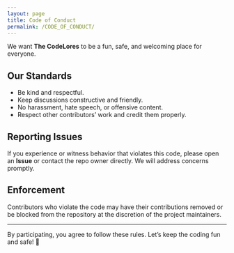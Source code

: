```yaml
---
layout: page
title: Code of Conduct
permalink: /CODE_OF_CONDUCT/
---
```


We want **The CodeLores** to be a fun, safe, and welcoming place for everyone.  

## Our Standards
- Be kind and respectful.
- Keep discussions constructive and friendly.
- No harassment, hate speech, or offensive content.
- Respect other contributors’ work and credit them properly.

## Reporting Issues
If you experience or witness behavior that violates this code, please open an **Issue** or contact the repo owner directly. We will address concerns promptly.

## Enforcement
Contributors who violate the code may have their contributions removed or be blocked from the repository at the discretion of the project maintainers.

---

By participating, you agree to follow these rules. Let’s keep the coding fun and safe! 🚀
